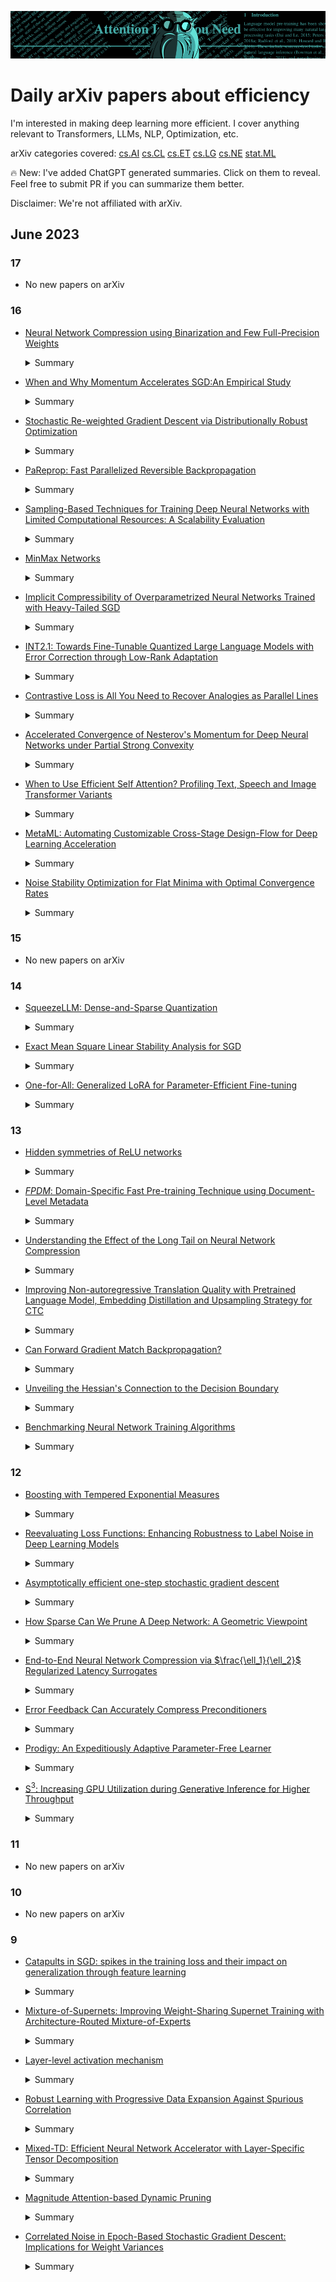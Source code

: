 ![arxiv-efficiency](img/arxiv-efficiency-banner.png)

# Daily arXiv papers about efficiency

I'm interested in making deep learning more efficient.
I cover anything relevant to Transformers, LLMs, NLP, Optimization, etc.

arXiv categories covered:
[cs.AI](https://arxiv.org/list/cs.AI/recent)
[cs.CL](https://arxiv.org/list/cs.CL/recent)
[cs.ET](https://arxiv.org/list/cs.ET/recent)
[cs.LG](https://arxiv.org/list/cs.LG/recent)
[cs.NE](https://arxiv.org/list/cs.NE/recent)
[stat.ML](https://arxiv.org/list/stat.ML/recent)

🔥 New: I've added ChatGPT generated summaries. Click on them to reveal.
Feel free to submit PR if you can summarize them better.

Disclaimer: We're not affiliated with arXiv.

## June 2023

### 17

* No new papers on arXiv

### 16

* [Neural Network Compression using Binarization and Few Full-Precision Weights](https://arxiv.org/pdf/2306.08960.pdf) <details><summary>Summary</summary><p>
  * The paper introduces a novel compression technique called Automatic Prune Binarization (APB) that combines quantization with pruning to enhance the representational capability of binary networks.
  * The authors propose efficient algorithms for quantized matrix multiplication on CPU, which outperform existing state-of-the-art solutions.
  * APB demonstrates better accuracy/memory trade-off compared to other model compression methods and is faster than 2-bits quantized models.
  </p></details>

* [When and Why Momentum Accelerates SGD:An Empirical Study](https://arxiv.org/pdf/2306.09000.pdf) <details><summary>Summary</summary><p>
  * This paper investigates the impact of momentum in stochastic gradient descent (SGD) and provides insights into when and why momentum acceleration occurs.
  * The study establishes a comparison framework to analyze the performance of SGD with Momentum (SGDM) under different learning rates and batch sizes. It reveals that SGDM outperforms SGD when the effective learning rate surpasses a certain threshold, particularly with larger batch sizes.
  * The paper also explores the relationship between momentum acceleration and abrupt sharpening, highlighting the importance of momentum in accelerating training and preventing the entrance of EoS (End of Sequence) states.
  </p></details>

* [Stochastic Re-weighted Gradient Descent via Distributionally Robust Optimization](https://arxiv.org/pdf/2306.09222.pdf) <details><summary>Summary</summary><p>
  * The paper introduces a technique called Stochastic Re-Weighted Gradient Descent via Distributionally Robust Optimization, which aims to improve the performance of deep neural networks.
  * The approach involves importance weighting of data points during optimization, inspired by distributionally robust optimization with f-divergences. This re-weighting scheme is simple, efficient, and compatible with popular optimization algorithms.
  * Empirical results demonstrate the effectiveness of the proposed approach across various tasks, including classification, label imbalance, noisy labels, domain adaptation, and representation learning. Significant improvements are observed on benchmarks such as DomainBed, Tabular, GLUE, and ImageNet-1K.
  </p></details>

* [PaReprop: Fast Parallelized Reversible Backpropagation](https://arxiv.org/pdf/2306.09342.pdf) <details><summary>Summary</summary><p>
  * Reversible Transformations: The paper introduces the concept of reversible transformations, which map inputs to outputs in an invertible process. These transformations utilize intermediate functions F and G, allowing for the recovery of inputs from the outputs. This forms the basis for the memory-efficient reversible training algorithm.
  * PaReprop Algorithm: The key contribution of the paper is the PaReprop algorithm, which parallelizes activation re-computation in reversible backpropagation. By performing gradient updates and activation re-computation simultaneously, the algorithm significantly reduces the computation time, making it comparable to vanilla backpropagation. This parallelization technique enables faster training throughput.
  * Benchmarking and Extensions: The paper extensively benchmarks the PaReprop algorithm across various model families, data modalities, model sizes, and training batch sizes. The results demonstrate the effectiveness of the algorithm in improving training efficiency. Additionally, the paper proposes extensions to existing reversible architectures, such as Rev-Swin and Rev-RoBERTa models, further enhancing the throughput improvement.
  </p></details>

* [Sampling-Based Techniques for Training Deep Neural Networks with Limited Computational Resources: A Scalability Evaluation](https://arxiv.org/pdf/2306.09293.pdf) <details><summary>Summary</summary><p>
  * This paper focuses on the scalability evaluation of sampling-based approaches for training deep neural networks with limited computation and memory resources. It provides extensive experiments and theoretical analysis to assess the performance and limitations of these approaches.
  * The paper presents a taxonomy of sampling-based approaches and discusses two specific methods in detail. It highlights the correlation between the number of hidden layers and approximation error in DNNs under hashing-based methods, providing valuable insights into the trade-offs and considerations in training deep neural networks.
  * The experimental results confirm the theoretical analysis and reveal the challenges of feedforward approximation in achieving scalability. The paper identifies areas for further research and emphasizes the need for designing scalable sampling-based approaches for stochastic gradient descent. Overall, it offers valuable insights into the performance and potential of these methods in different settings.
  </p></details>

* [MinMax Networks](https://arxiv.org/pdf/2306.09253.pdf) <details><summary>Summary</summary><p>
  * The paper introduces a discrete MinMax learning algorithm for continuous piece-wise linear functions. This algorithm utilizes combinations of convex and concave neurons to approximate the measurement function. It addresses convergence difficulties of gradient descent on a quadratic error cost, such as saddle points, sub-optimal plateaus, and non-Lipschitz edges.
  * The proposed algorithm is based on Contraction Theory with Inequality Constraints. It extends the Contraction Analysis of Continuous Constrained Systems to the discrete case. The paper provides theoretical guarantees of global exponential convergence and stability for the algorithm. It also incorporates time-varying measurements and the time discretization of the gradient into the stability proof.
  * The paper emphasizes the practical implications of step size selection in gradient descent. It highlights the challenges of selecting an appropriate step size and avoiding instabilities caused by non-Lipschitz edges. The proposed approach mitigates these issues by introducing intermediate Lagrange constraints and utilizing a linear parametrization.
  </p></details>

* [Implicit Compressibility of Overparametrized Neural Networks Trained with Heavy-Tailed SGD](https://arxiv.org/pdf/2306.08125.pdf) <details><summary>Summary</summary><p>
  * Theoretical Framework: The paper presents a theoretical framework that explores the relationship between compressibility and generalization error in neural network compression. It proposes a modification for SGD that ensures provable compressibility without relying on unverifiable assumptions.
  * Empirical Validation: The study validates the proposed theory through empirical results. It investigates the effects of injecting heavy-tailed noise in SGD on the compressibility and train/test performance of a single-hidden-layer neural network with ReLU activations. The Electrocardiogram (ECG), MNIST, and CIFAR10 datasets are used for experimentation.
  * Practical Implications: The findings of this research have practical implications for reducing computational requirements in neural network compression. The study discusses the implications of compressibility studies on federated learning and highlights the potential benefits of compressing neural networks in terms of computational efficiency.
  </p></details>

* [INT2.1: Towards Fine-Tunable Quantized Large Language Models with Error Correction through Low-Rank Adaptation](https://arxiv.org/pdf/2306.08162.pdf) <details><summary>Summary</summary><p>
  * The paper introduces a novel method for fine-tuning and error correction in quantized Large Language Models, significantly reducing VRAM requirements and rectifying quantization errors.
  * The method utilizes a combination of Low-Rank Adaptation (LoRA) and a hybrid loss function to achieve memory-efficient fine-tuning and improve the quality of responses generated by the model.
  * The research demonstrates the potential for efficient fine-tuning strategies, explores the trade-off between quantization levels and model performance, and suggests future directions for scalability and applicability across different domains.
  </p></details>

* [Contrastive Loss is All You Need to Recover Analogies as Parallel Lines](https://arxiv.org/pdf/2306.08221.pdf) <details><summary>Summary</summary><p>
  * The paper explores the use of contrastive-style optimization in word embeddings to recover analogies as parallel lines. It demonstrates that optimizing a contrastive-style objective over word co-occurrences is sufficient to encode analogies as parallel lines, shedding light on the inner workings of word embeddings.
  * The research builds upon previous literature and generalizes the understanding of the underlying mechanisms governing the geometry of word embeddings. It highlights that parallel geometry is induced largely from word co-occurrence statistics for any push-pull model.
  * The paper also discusses the potential of alternative mechanisms for recovering analogies as parallel lines and suggests further investigation into their ability to achieve similar results. Additionally, it showcases the performance of the proposed approach on analogy-based benchmarks and highlights the significant reduction in training time compared to popular word embedding models.
  </p></details>

* [Accelerated Convergence of Nesterov's Momentum for Deep Neural Networks under Partial Strong Convexity](https://arxiv.org/pdf/2306.08109.pdf) <details><summary>Summary</summary><p>
  * This paper focuses on the theoretical understanding of optimization and machine learning methods, specifically exploring the accelerated convergence of Nesterov's momentum for deep neural networks under partial strong convexity.
  * The authors consider the complexity of modern neural networks and raise questions about whether more complicated partition schemes, such as selecting a subset of weights in each layer, will still satisfy the assumptions in their framework.
  * The paper provides examples that satisfy the given assumptions and demonstrate the accelerated convergence of Nesterov's momentum, even in nonconvex and possibly non-smooth models. The authors also discuss the potential impact of their work on society, which depends on the application of machine learning models.
  </p></details>

* [When to Use Efficient Self Attention? Profiling Text, Speech and Image Transformer Variants](https://arxiv.org/pdf/2306.08667.pdf) <details><summary>Summary</summary><p>
  * This paper presents a comprehensive study on the efficiency of self-attention-based Transformer variants in text, speech, and vision domains.
  * The study explores input length thresholds where efficient Transformer models outperform vanilla models, considering various efficiency metrics.
  * The paper emphasizes the importance of selecting the appropriate model based on modality, task type, and resource constraints, highlighting the need for tailored models in different scenarios.
  </p></details>

* [MetaML: Automating Customizable Cross-Stage Design-Flow for Deep Learning Acceleration](https://arxiv.org/pdf/2306.08746.pdf) <details><summary>Summary</summary><p>
  * The paper introduces a novel co-optimization framework for FPGA-based DNN accelerators, which automates the selection and configuration of low-level optimization techniques. This framework enables the development of customized design flows, resulting in significant reductions in DSP resource usage (up to 92%) and LUT usage (up to 89%) while maintaining accuracy.
  * The authors propose a library of reusable optimization and transformation tasks that can be easily integrated into the co-optimization framework. These tasks are designed to be customizable and flexible, providing versatility and adaptability to the framework. Some tasks are specific to certain applications and target technologies, while others are agnostic.
  * The effectiveness of the proposed framework and its optimization modules are evaluated using multiple benchmarks and different optimization strategies. The evaluation provides insights into the framework's performance under different scenarios, highlighting its benefits and potential for further improvements.
  </p></details>

* [Noise Stability Optimization for Flat Minima with Optimal Convergence Rates](https://arxiv.org/pdf/2306.08553.pdf) <details><summary>Summary</summary><p>
  * This paper introduces an algorithm for noise stability optimization that leverages random noise injection and the symmetry of a given distribution to find approximate first-order stationary points of a weight-perturbed function.
  * The algorithm's performance is rigorously analyzed, providing matching upper and lower bounds. It is shown to effectively find flat, local minimizers with optimal convergence rates.
  * Empirical experiments on image classification tasks validate the algorithm's effectiveness, demonstrating its ability to improve convergence and achieve better results compared to traditional optimization methods.
  </p></details>

### 15

* No new papers on arXiv

### 14

* [SqueezeLLM: Dense-and-Sparse Quantization](https://arxiv.org/pdf/2306.07629v1.pdf) <details><summary>Summary</summary><p>
  * This paper introduces SqueezeLLM, a post-training quantization framework for Large Language Models (LLMs) that addresses the memory bottleneck in generative inference.
  * SqueezeLLM achieves lossless compression and improved quantization performance for LLMs by incorporating a sensitivity-based non-uniform quantization technique and a Dense-and-Sparse decomposition method.
  * The framework significantly reduces model sizes and inference time costs, making it a promising solution for generative inference with LLMs.
  </p></details>

* [Exact Mean Square Linear Stability Analysis for SGD](https://arxiv.org/pdf/2306.07850v1.pdf) <details><summary>Summary</summary><p>
  * This paper focuses on the mean square stability analysis of stochastic gradient descent (SGD) in neural network training.
  * The authors derive a closed-form expression for the stability threshold of SGD and show that it is closely related to the stability threshold of gradient descent (GD).
  * The analysis reveals that reducing the batch size in SGD can negatively impact stability, indicating that larger batch sizes are generally more stable.
  </p></details>

* [One-for-All: Generalized LoRA for Parameter-Efficient Fine-tuning](https://arxiv.org/pdf/2306.07967v1.pdf) <details><summary>Summary</summary><p>
  * The paper introduces GLoRA, a parameter-efficient fine-tuning framework that surpasses previous state-of-the-art methods in terms of average accuracy and performance on various benchmarks.
  * GLoRA enhances the low-rank adaptation approach by incorporating a more generalized prompt module design per layer, offering enhanced capability and flexibility in fine-tuning.
  * GLoRA eliminates the need for retraining the subnet and manual hyperparameter tuning, resulting in superior parameter efficiency and no additional inference cost. It can be effectively deployed in computer vision and natural language processing domains.
  </p></details>

### 13

* [Hidden symmetries of ReLU networks](https://arxiv.org/pdf/2306.06179v1.pdf) <details><summary>Summary</summary><p>
  * The paper explores the concept of hidden symmetries in ReLU networks and their impact on function representation. It discusses the degree of redundancy in parameter settings and how it varies across different network architectures.
  * The paper examines the mechanisms through which hidden symmetries can arise in network architectures. It highlights the role of permutation invariance and explores the linear mode connectivity of neural networks.
  * The paper investigates the probability of a network having no hidden symmetries, and how it changes with increasing depth, width, and input dimension. It provides insights into the relationship between network architecture and the presence of hidden symmetries.
  </p></details>

* [$`FPDM`$: Domain-Specific Fast Pre-training Technique using Document-Level Metadata](https://arxiv.org/pdf/2306.06190v1.pdf) <details><summary>Summary</summary><p>
  * This paper introduces FPDM, a fast pre-training technique that leverages document-level metadata and domain-specific taxonomy to pre-train transformer encoders on domain-specific corpora. By incorporating sentence-level embeddings during pre-training and token-level embeddings during fine-tuning, FPDM achieves superior performance compared to transformer-based baselines.
  * The authors highlight the potential for further exploration and improvement of the FPDM model. They suggest extending the contrastive loss beyond triplet loss to learn graded similarity between documents. Additionally, they propose the use of hierarchical topic modeling for creating taxonomies in domains that lack them.
  * While the paper does not provide specific results using large transformer encoders like BERT LARGE and RoBERTa LARGE due to GPU resource constraints, the authors believe that the fundamental results and message of the paper would remain unchanged. They also emphasize the need for careful consideration of exposure bias and limited interpretability associated with the output of pre-trained language models like FPDM.
  </p></details>

* [Understanding the Effect of the Long Tail on Neural Network Compression](https://arxiv.org/pdf/2306.06238v1.pdf) <details><summary>Summary</summary><p>
  * This paper explores the field of neural network compression and its impact on maintaining semantic equivalence with the original network while achieving good generalization. It highlights the importance of considering factors beyond overall accuracy when compressing neural networks.
  * The authors discuss the long tail phenomenon in computer vision datasets and its relationship to network capacity and memorization. They argue that understanding the mismatches that occur during compression is crucial for developing effective compression techniques.
  * The paper presents evidence and insights that contribute to a systematic understanding of mismatches in compressed models. It discusses the use of multi-part loss functions and knowledge distillation techniques to improve alignment between the original and compressed models, leading to better fairness across classes and similarity of attribution maps. However, it acknowledges that some mismatches may be unavoidable and inherent to underparameterization.
  </p></details>

* [Improving Non-autoregressive Translation Quality with Pretrained Language Model, Embedding Distillation and Upsampling Strategy for CTC](https://arxiv.org/pdf/2306.06345v1.pdf) <details><summary>Summary</summary><p>
  * This paper introduces innovative techniques to improve the translation quality of Non-Autoregressive Translation (NAT) models while maintaining fast inference speed.
  * The proposed methods include fine-tuning Pretrained Multilingual Language Models (PMLMs), using a MASK insertion scheme for up-sampling, and employing embedding distillation.
  * The experiments conducted show that these techniques outperform baseline autoregressive models and achieve state-of-the-art performance on multiple datasets.
  </p></details>

* [Can Forward Gradient Match Backpropagation?](https://arxiv.org/pdf/2306.06968v1.pdf) <details><summary>Summary</summary><p>
  * The paper explores the concept of Forward Gradients in neural network training, specifically focusing on computer vision neural networks.
  * The study reveals that using gradients obtained from a local loss as a candidate direction improves the accuracy of gradient guesses.
  * The paper proposes a novel approach to strongly bias gradient guesses in more promising directions, highlighting the potential of Forward Gradients in improving gradient estimation methods.
  </p></details>

* [Unveiling the Hessian's Connection to the Decision Boundary](https://arxiv.org/pdf/2306.07104v1.pdf) <details><summary>Summary</summary><p>
  * The generalization of neural networks is connected to the complexity of the decision boundary, which is hard to study in high-dimensional input space.
  * The Hessian's top eigenvectors can be used to characterize the decision boundary learned by a neural network and identify minima with simple wide-margin boundaries.
  * This connection between the Hessian and decision boundary inspires a new generalization measure and margin estimation technique for identifying well-generalizing minima in deep learning models.
  </p></details>

* [Benchmarking Neural Network Training Algorithms](https://arxiv.org/pdf/2306.07179v1.pdf) <details><summary>Summary</summary><p>
  * The paper evaluates and compares the performance of various neural network training algorithms.
  * A standardized benchmarking framework is used to conduct the evaluation and comparison.
  * The study provides insights into the strengths and weaknesses of different algorithms, which can inform the development of more efficient and effective neural network training methods.
  </p></details>

### 12

* [Boosting with Tempered Exponential Measures](https://arxiv.org/pdf/2306.05487v1.pdf) <details><summary>Summary</summary><p>
  * The paper introduces a new algorithm called t-AdaBoost that extends the popular machine learning algorithm AdaBoost.
  * t-AdaBoost uses a new type of probability distribution called tempered exponential measures, which are indexed by a temperature parameter and have improved convergence rates compared to AdaBoost.
  * The authors show how to derive a new family of tempered losses for the induction of domain-partitioning classifiers like decision trees using t-AdaBoost, which ensures strict properness for all while their boosting rates span the full known spectrum.
  </p></details>

* [Reevaluating Loss Functions: Enhancing Robustness to Label Noise in Deep Learning Models](https://arxiv.org/pdf/2306.05497v1.pdf) <details><summary>Summary</summary><p>
  * The paper focuses on the challenge of label noise in deep learning models and proposes the use of bounded loss functions to enhance performance even on seemingly clean benchmark datasets.
  * The authors conduct a comparative analysis of different loss functions and provide insights into their relative strengths and weaknesses, enabling researchers and practitioners to select the most suitable loss function for a given dataset and task.
  * The paper introduces a novel technique of including an output bias, which enhances learning with bounded loss functions and improves generalization performance, particularly in the presence of label noise.
  </p></details>

* [Asymptotically efficient one-step stochastic gradient descent](https://arxiv.org/pdf/2306.05896v1.pdf) <details><summary>Summary</summary><p>
  * The paper introduces a novel method called the one-step procedure, which offers a fast and asymptotically efficient alternative to traditional averaging or adaptivity methods for parametric estimation.
  * The one-step procedure involves an initial guess estimator followed by a single step of the gradient descent method on the log-likelihood function to correct the initial estimation and achieve asymptotic efficiency.
  * The method has been successfully applied and generalized to various statistical experiments, including diffusion processes, ergodic Markov chains, and inhomogeneous Poisson and Hawkes counting processes, demonstrating its versatility and effectiveness in different domains.
  </p></details>

* [How Sparse Can We Prune A Deep Network: A Geometric Viewpoint](https://arxiv.org/pdf/2306.05857v1.pdf) <details><summary>Summary</summary><p>
  * This paper explores the maximum pruning ratio of deep networks from a high-dimensional geometry perspective, using the fundamental pruning objective of minimizing an l1-regularized loss. It characterizes the sharp phase point of network pruning and presents a novel network pruning algorithm that is characterized by a global one-shot pruning approach.
  * The paper introduces the concept of Gaussian width and leverages powerful tools and theorems in high-dimensional geometry, such as the Gordon's Escape theorem, to precisely characterize the phase transition point of network pruning. It also highlights the influence of loss function flatness and weight magnitude on the maximum pruning ratio of the network.
  * The paper provides experimental evidence to validate the theoretical results and demonstrates the high performance of the proposed pruning algorithm. It also discovers that networks with smoother loss landscapes and smaller weights have stronger pruning capability, which can offer insights for understanding and comparing various network pruning techniques.
  </p></details>

* [End-to-End Neural Network Compression via $`\frac{\ell_1}{\ell_2}`$ Regularized Latency Surrogates](https://arxiv.org/pdf/2306.05785v1.pdf) <details><summary>Summary</summary><p>
  * This paper introduces a novel technique for compressing neural networks using $`\frac{\ell_1}{\ell_2}`$ regularized latency surrogates. The approach optimizes for both FLOPs and on-device latency, providing a versatile solution for various compression methods.
  * The proposed algorithm offers significant training speed-up compared to standard methods, making it fast and efficient. It can be applied to popular compression techniques such as pruning, low-rank factorization, and quantization.
  * The technique has achieved impressive results in reducing FLOPs and on-device latency without sacrificing performance or accuracy. It has been successfully applied to compress BERT on GLUE fine-tuning tasks and MobileNetV3 on ImageNet-1K, demonstrating its effectiveness in real-world scenarios.
  </p></details>

* [Error Feedback Can Accurately Compress Preconditioners](https://arxiv.org/pdf/2306.06098v1.pdf) <details><summary>Summary</summary><p>
  * The paper introduces an error-feedback technique that effectively compresses preconditioners for deep learning models. This technique leverages sparsification or low-rank compression to reduce the memory requirements of full-matrix preconditioning without compromising convergence or accuracy.
  * Existing approaches for full-matrix preconditioning often come with high storage costs. However, the error-feedback technique presented in this paper offers a more efficient and simple-to-implement solution, effectively removing the memory overhead associated with full-matrix preconditioning.
  * Extensive experiments have been conducted on deep neural networks for vision to validate the effectiveness of the error-feedback technique. These experiments demonstrate that the proposed approach successfully reduces the memory requirements of preconditioning without sacrificing the convergence or accuracy of the deep learning models.
  </p></details>

* [Prodigy: An Expeditiously Adaptive Parameter-Free Learner](https://arxiv.org/pdf/2306.06101v1.pdf) <details><summary>Summary</summary><p>
  * Prodigy and Resetting techniques: The authors propose Prodigy, which estimates the distance to the solution in adaptive methods using a novel approach. They compare Prodigy with the D-Adaptation method and show that Prodigy and Resetting techniques consistently improve convergence.
  * Advantages over D-Adaptation: Prodigy and Resetting techniques offer several advantages over the D-Adaptation method. They eliminate the need for manual tuning of hyperparameters, provide faster convergence, and achieve better performance in terms of test accuracy.
  * Experimental results: The paper presents experimental results comparing Prodigy with hand-tuned Adam. Prodigy outperforms hand-tuned Adam in terms of test accuracy on various datasets, demonstrating the effectiveness of the proposed approach.
  </p></details>

* [S$`^{3}`$: Increasing GPU Utilization during Generative Inference for Higher Throughput](https://arxiv.org/pdf/2306.06000v1.pdf) <details><summary>Summary</summary><p>
  * The paper introduces S$`^{3}`$, a framework designed to improve throughput in serving Transformer-based generative models. S$`^{3}`$ leverages a predictor to estimate the output length of generated sequences and schedules them accordingly, maximizing GPU utilization and increasing throughput.
  * S$`^{3}`$ addresses the challenge of memory consumption in generating texts with large language models. By allocating varying memory sizes to different inputs, S$`^{3}`$ acknowledges that not all sequences should be treated equally, expanding the conventional trade-off between latency and throughput.
  * The evaluation of S$`^{3}`$ shows promising results. In online scenarios, S$`^{3}`$ can generate up to 6.49 times more sequences while adhering to the same latency service level objective (SLO) constraint. In offline scenarios, S$`^{3}`$ achieves a speedup of up to 6.49 times for different models, demonstrating its effectiveness in improving throughput and cost-efficiency.
  </p></details>

### 11

* No new papers on arXiv

### 10

* No new papers on arXiv

### 9

* [Catapults in SGD: spikes in the training loss and their impact on generalization through feature learning](https://arxiv.org/pdf/2306.04815v1.pdf) <details><summary>Summary</summary><p>
  * Catapults can lead to better generalization: Empirical results show that a single catapult or multiple catapults can improve test performance in gradient descent for wide neural networks. This suggests that catapults have a positive impact on generalization.
  * Catapults increase alignment with the true AGOP: The paper demonstrates that the improved test performance associated with catapults is due to the alignment between the trained network's Average Gradient Outer Product (AGOP) and the true AGOP. This alignment is a measure of feature learning.
  * Experimental settings: The experiments in the paper involve four datasets, including two synthetic datasets and two real-world datasets. The details of these experiments can be found in Appendix E of the paper.
  </p></details>

* [Mixture-of-Supernets: Improving Weight-Sharing Supernet Training with Architecture-Routed Mixture-of-Experts](https://arxiv.org/pdf/2306.04845v1.pdf) <details><summary>Summary</summary><p>
  * Generalized Weight Sharing: The paper proposes a formulation that generalizes weight sharing methods, including direct weight sharing and flexible weight sharing. This formulation improves the supernet's expressive power, allowing for more efficient NAS.
  * Mixture-of-Experts (MoE): The paper adopts the idea of MoE to improve the model's capability. The weights of the model are dynamically generated based on the activated subnetwork architecture. After training, the MoE can be converted into equivalent static models, reducing retraining time and improving training efficiency.
  * SOTA NAS Results: The paper presents comprehensive experiments demonstrating that the proposed supernets achieve state-of-the-art results in building efficient task-agnostic BERT and MT models. Additionally, the supernets reduce retraining time and greatly improve training efficiency.
  </p></details>

* [Layer-level activation mechanism](https://arxiv.org/pdf/2306.04940v1.pdf) <details><summary>Summary</summary><p>
  * The paper introduces a novel activation mechanism called LayerAct, which aims to improve the noise-robustness of neural networks by reducing fluctuations in activation outputs at the layer level.
  * LayerAct functions exhibit a zero-like mean activation without restricting the activation output space, which leads to more efficient training.
  * Experimental results demonstrate the superiority of LayerAct functions over traditional element-level activation functions in both noisy and clean datasets, making them a promising approach for handling noisy image datasets in image classification tasks.
  </p></details>

* [Robust Learning with Progressive Data Expansion Against Spurious Correlation](https://arxiv.org/pdf/2306.04949v1.pdf) <details><summary>Summary</summary><p>
  * The paper introduces the concept of spurious correlations in deep learning models, where the model learns non-generalizable features that can lead to inaccurate predictions.
  * The proposed algorithm, PDE (Progressive Data Expansion), aims to enhance the robustness of deep learning models by preventing the learning of spurious features. It achieves this through a rapid warm-up stage and continuous improvement during the expansion stage.
  * Experimental results from both synthetic and real datasets demonstrate the effectiveness of the PDE algorithm in improving model robustness. The worst-group accuracy metric is used to evaluate the model's performance against spurious correlations, and the results show significant improvements compared to existing approaches.
  </p></details>

* [Mixed-TD: Efficient Neural Network Accelerator with Layer-Specific Tensor Decomposition](https://arxiv.org/pdf/2306.05021v1.pdf) <details><summary>Summary</summary><p>
  * Efficient Design Flow: The paper presents a design flow that includes a search stage and a deployment stage. In the search stage, the accuracy and throughput of each design point are queried to identify the optimal design. The optimal design is then fine-tuned to improve its accuracy before being synthesized and deployed on the FPGA device.
  * Large Design Space: Due to the fine-grained and layer-specific decisions made by the Mixed-TD method, the design space defined by the tensor decomposition is extremely large. For example, ResNet-18 alone consists of a staggering number of possible candidate designs.
  * Impressive Performance: The Mixed-TD method achieves high throughput per DSP compared to existing work. In terms of Throughput per DSP, the method achieves gains ranging from 1.73× to 10.29× compared to other approaches.
  </p></details>

* [Magnitude Attention-based Dynamic Pruning](https://arxiv.org/pdf/2306.05056v1.pdf) <details><summary>Summary</summary><p>
  * Novel Pruning Method: The paper introduces a novel magnitude attention-based pruning method that dynamically explores sparse model structures. This method considers the importance of weights throughout the forward and backward paths, resulting in highly effective pruning compared to other static pruning methods.
  * Attention Mechanism: The attention mechanism plays a crucial role in this approach. It helps identify the most significant weights and layers that have the greatest impact on performance. By focusing on these important weights, the sparse model can be optimized while maintaining the well-established structure of the discovered sparse networks.
  * Performance and Comparison: The pruned models achieved performance comparable to dense models and outperformed previous pruning methods on CIFAR-10/100 and ImageNet datasets. The effectiveness of the magnitude attention-based pruning method was demonstrated through comparisons with competitive state-of-the-art pruning methods, highlighting its superiority in terms of performance and effectiveness.
  </p></details>

* [Correlated Noise in Epoch-Based Stochastic Gradient Descent: Implications for Weight Variances](https://arxiv.org/pdf/2306.05300v1.pdf) <details><summary>Summary</summary><p>
  * The authors challenge the assumption of uncorrelated noise in epoch-based stochastic gradient descent (SGD) and investigate its impact on weight variances.
  * The authors calculate the exact autocorrelation of the noise for training in epochs and investigate the influence of correlations introduced by the epoch-based learning scheme on SGD dynamics.
  * The paper primarily focuses on theoretical derivations and provides insights into the stationary distribution of discrete-time SGD with momentum, limited to a quadratic loss.
  </p></details>
